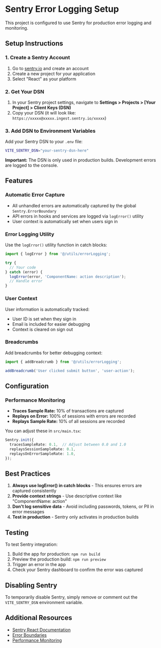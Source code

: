# Sentry Error Logging Setup

This project is configured to use Sentry for production error logging and monitoring.

## Setup Instructions

### 1. Create a Sentry Account

1. Go to [sentry.io](https://sentry.io) and create an account
2. Create a new project for your application
3. Select "React" as your platform

### 2. Get Your DSN

1. In your Sentry project settings, navigate to **Settings > Projects > [Your Project] > Client Keys (DSN)**
2. Copy your DSN (it will look like: `https://xxxxx@xxxxx.ingest.sentry.io/xxxxx`)

### 3. Add DSN to Environment Variables

Add your Sentry DSN to your `.env` file:

```bash
VITE_SENTRY_DSN="your-sentry-dsn-here"
```

**Important:** The DSN is only used in production builds. Development errors are logged to the console.

## Features

### Automatic Error Capture

- All unhandled errors are automatically captured by the global `Sentry.ErrorBoundary`
- API errors in hooks and services are logged via `logError()` utility
- User context is automatically set when users sign in

### Error Logging Utility

Use the `logError()` utility function in catch blocks:

```typescript
import { logError } from '@/utils/errorLogging';

try {
  // Your code
} catch (error) {
  logError(error, 'ComponentName: action description');
  // Handle error
}
```

### User Context

User information is automatically tracked:
- User ID is set when they sign in
- Email is included for easier debugging
- Context is cleared on sign out

### Breadcrumbs

Add breadcrumbs for better debugging context:

```typescript
import { addBreadcrumb } from '@/utils/errorLogging';

addBreadcrumb('User clicked submit button', 'user-action');
```

## Configuration

### Performance Monitoring

- **Traces Sample Rate:** 10% of transactions are captured
- **Replays on Error:** 100% of sessions with errors are recorded
- **Replays Sample Rate:** 10% of all sessions are recorded

You can adjust these in `src/main.tsx`:

```typescript
Sentry.init({
  tracesSampleRate: 0.1,  // Adjust between 0.0 and 1.0
  replaysSessionSampleRate: 0.1,
  replaysOnErrorSampleRate: 1.0,
});
```

## Best Practices

1. **Always use logError() in catch blocks** - This ensures errors are captured consistently
2. **Provide context strings** - Use descriptive context like "ComponentName: action"
3. **Don't log sensitive data** - Avoid including passwords, tokens, or PII in error messages
4. **Test in production** - Sentry only activates in production builds

## Testing

To test Sentry integration:

1. Build the app for production: `npm run build`
2. Preview the production build: `npm run preview`
3. Trigger an error in the app
4. Check your Sentry dashboard to confirm the error was captured

## Disabling Sentry

To temporarily disable Sentry, simply remove or comment out the `VITE_SENTRY_DSN` environment variable.

## Additional Resources

- [Sentry React Documentation](https://docs.sentry.io/platforms/javascript/guides/react/)
- [Error Boundaries](https://docs.sentry.io/platforms/javascript/guides/react/features/error-boundary/)
- [Performance Monitoring](https://docs.sentry.io/platforms/javascript/guides/react/performance/)
